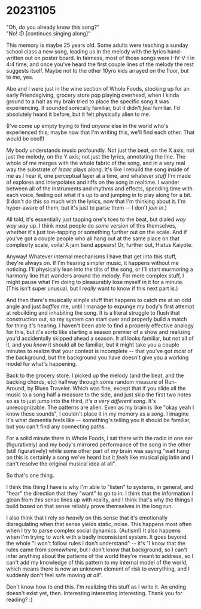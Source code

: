 # 20231105

"Oh, do you already know this song?"\
"No! :D \[continues singing along]"

This memory is maybe 25 years old. Some adults were teaching a sunday school class a new song, leading us in the melody with the lyrics hand-written out on poster board. In fairness, most of those songs were I-IV-V-I in 4:4 time, and once you've heard the first couple lines of the melody the rest suggests itself. Maybe not to the other 10yro kids arrayed on the floor, but to me, yes.

Abe and I were just in the wine section of Whole Foods, stocking up for an early Friendsgiving, grocery store pop playing overhead, when I kinda ground to a halt as my brain tried to place the specific song it was experiencing. It sounded sonically familiar, but it didn't _feel_ familiar. I'd absolutely heard it before, but it felt physically alien to me.

(I've come up empty trying to find _anyone_ else in the world who's experienced this; maybe now that I'm writing this, we'll find each other. That would be cool!)

My body understands music profoundly. Not just the beat, on the X axis; not just the melody, on the Y axis; not just the lyrics, annotating the line. The whole of me merges with the whole fabric of the song, and in a very real way the substrate of _Isaac_ plays along. It's like I rebuild the song inside of me as I hear it, one perceptual layer at a time, and whatever _stuff_ I'm made of explores and interpolates and riffs on the song in realtime. I wander between all of the instruments and rhythms and effects, spending time with each voice, feeling out what it's up to and jumping in to play along for a bit. (I don't do this so much with the lyrics, now that I'm thinking about it. I'm hyper-aware of them, but it's just to parse them -- I don't _join in_.)

All told, it's essentially just tapping one's toes to the beat, but dialed _way way way_ up. I think most people do _some_ version of this themselves, whether it's just toe-tapping or something further out on the scale. And if you've got a couple people who all hang out at the same place on that complexity scale, voila! A jam band appears! Or, further out, Hiatus Kaiyote.

Anyway! Whatever internal mechanisms I have that get into this stuff, they're always on. If I'm hearing simpler music, it happens without me noticing. I'll physically lean into the tilts of the song, or I'll start murmoring a harmony line that wanders around the melody. For more complex stuff, I might pause what I'm doing to pleasurably lose myself in it for a minute. (This isn't super unusual, but I _really_ want to know if this next part is.)

And then there's musically simple stuff that happens to catch me at an odd angle and just _baffles_ me, until I manage to expunge my body's first attempt at rebuilding and inhabiting the song. It is a literal struggle to flush that construction out, so my system can start over and properly build a match for thing it's hearing. I haven't been able to find a properly effective analogy for this, but it's _sorta_ like starting a season premier of a show and realizing you'd accidentally skipped ahead a season. It all looks familiar, but not all of it, and you _know_ it should all be familiar, but it might take you a couple minutes to realize that your context is incomplete -- that you've got _most_ of the background, but the background you have doesn't give you a working model for what's happening.

Back to the grocery store. I picked up the melody (and the beat, and the backing chords, etc) halfway through some random measure of Run-Around, by Blues Traveler. Which was fine, except that if you slide all the music to a song half a measure to the side, and just skip the first two notes so as to just jump into the third, _it's a very different song_. It's unrecognizable. The patterns are alien. Even as my brain is like "okay yeah I know these sounds", I couldn't place it in my memory as a _song_. I imagine it's what dementia feels like -- something's telling you it should be familiar, but you can't find any connecting paths.

For a solid minute there in Whole Foods, I sat there with the radio in one ear (figuratively) and my body's mirrored performance of the song in the other (still figuratively) while some other part of my brain was saying "wait hang on this is certainly a song we've heard but it _feels_ like musical pig latin and I can't resolve the original musical idea at all".

So that's one thing.

I think this thing I have is why I'm able to "listen" to systems, in general, and "hear" the direction that they "want" to go to in. I think that the information I glean from this sense lines up with reality, and I think that's why the things I build _based_ on that sense reliably prove themselves in the long run.

I also think that I rely _so heavily_ on this sense that it's emotionally disregulating when that sense yields static, noise. This happens most often when I try to parse complex social dynamics. (Autism!) It also happens when I'm trying to work with a badly inconsistent system. It goes beyond the whole "I won't follow rules I don't understand" -- it's "I know that the rules came from _somewhere_, but I don't know that background, so I can't infer anything about the patterns of the world they're meant to address, so I can't add my knowledge of this pattern to my internal model of the world, which means there is now an unknown element of risk to everything, and I suddenly don't feel safe moving _at all_".

Don't know how to end this. I'm realizing this stuff as I write it. An ending doesn't exist yet, then. Interesting interesting interesting. Thank you for reading? :)
